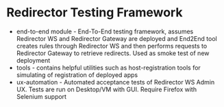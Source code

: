 # Redirector Testing Framework

 - end-to-end module - End-To-End testing framework, assumes Redirector WS and Redirector Gateway are deployed and End2End tool creates rules through Redirector WS and then 
performs requests to Redirector Gateway to retrieve redirects. Used as smoke test of new deployment
 - tools - contains helpful utilities such as host-registration tools for simulating of registration of deployed apps
 - ux-automation - Automated acceptance tests of Redirector WS Admin UX. Tests are run on Desktop/VM with GUI. Require Firefox with Selenium support